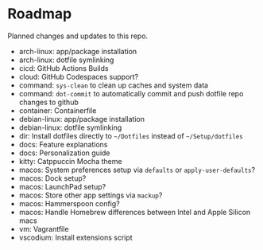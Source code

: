 # Roadmap

Planned changes and updates to this repo.

- arch-linux: app/package installation
- arch-linux: dotfile symlinking
- cicd: GitHub Actions Builds
- cloud: GitHub Codespaces support?
- command: `sys-clean` to clean up caches and system data
- command: `dot-commit` to automatically commit and push dotfile repo changes to
  github
- container: Containerfile
- debian-linux: app/package installation
- debian-linux: dotfile symlinking
- dir: Install dotfiles directly to `~/Dotfiles` instead of `~/Setup/dotfiles`
- docs: Feature explanations
- docs: Personalization guide
- kitty: Catppuccin Mocha theme
- macos: System preferences setup via `defaults` or `apply-user-defaults`?
- macos: Dock setup?
- macos: LaunchPad setup?
- macos: Store other app settings via `mackup`?
- macos: Hammerspoon config?
- macos: Handle Homebrew differences between Intel and Apple Silicon macs
- vm: Vagrantfile
- vscodium: Install extensions script
